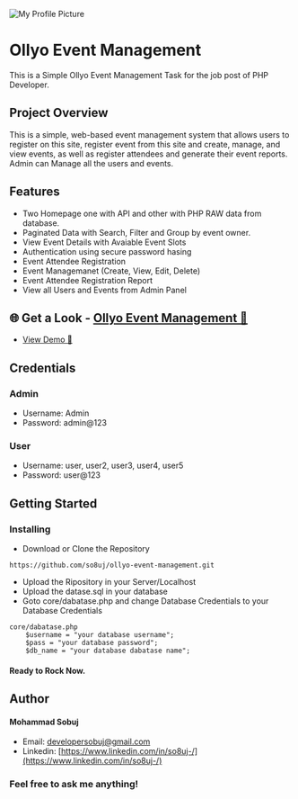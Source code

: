 ![My Profile Picture](https://oem.watermarkbd.com/homepage_sample.png)

# Ollyo Event Management
This is a Simple Ollyo Event Management Task for the job post of PHP Developer.

## Project Overview
This is a simple, web-based event management system that allows users to register on this site, register event from this site and create, manage, and view events, as well as register attendees and generate their event reports. Admin can Manage all the users and events.

## Features
* Two Homepage one with API and other with PHP RAW data from database.
* Paginated Data with Search, Filter and Group by event owner.
* View Event Details with Avaiable Event Slots 
* Authentication using secure password hasing 
*  Event Attendee Registration
* Event Managemanet (Create, View, Edit, Delete)
* Event Attendee Registration Report
* View all Users and Events from Admin Panel

## 🌐 Get a Look - [Ollyo Event Management 🔗](https://oem.watermarkbd.com/) 
* [View Demo 🔗](https://oem.watermarkbd.com/) 

## Credentials
### Admin
* Username: Admin
* Password: admin@123

### User
* Username: user, user2, user3, user4, user5
* Password: user@123

## Getting Started

### Installing

* Download or Clone  the Repository
```
https://github.com/so8uj/ollyo-event-management.git
```
* Upload the Ripository in your Server/Localhost
* Upload the datase.sql in your database
* Goto core/dabatase.php and change Database Credentials to your Database Credentials
```
core/dabatase.php
    $username = "your database username";
    $pass = "your database password";
    $db_name = "your database dabatase name";
```
#### Ready to Rock Now.

## Author
#### Mohammad Sobuj 
* Email: [developersobuj@gmail.com](mailto:developersobuj@gmail.com)
* Linkedin: [https://www.linkedin.com/in/so8uj-/](https://www.linkedin.com/in/so8uj-/)

### Feel free to ask me anything!
